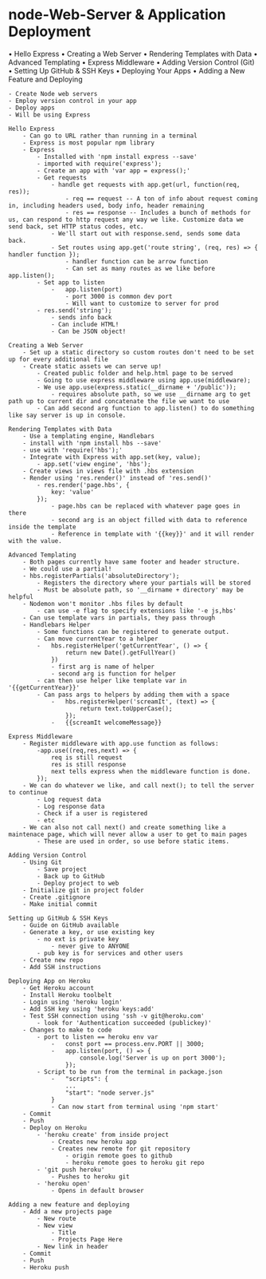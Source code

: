 # node-Web-Server & Application Deployment
•	Hello Express
•	Creating a Web Server
•	Rendering Templates with Data
•	Advanced Templating
•	Express Middleware
•	Adding Version Control (Git)
•	Setting Up GitHub & SSH Keys
•	Deploying Your Apps
•	Adding a New Feature and Deploying

    - Create Node web servers
    - Employ version control in your app
    - Deploy apps
    - Will be using Express

    Hello Express
        - Can go to URL rather than running in a terminal
        - Express is most popular npm library
        - Express
            - Installed with 'npm install express --save'
            - imported with require('express');
            - Create an app with 'var app = express();'
            - Get requests
                - handle get requests with app.get(url, function(req, res));
                    - req == request -- A ton of info about request coming in, including headers used, body info, header remaining
                    - res == response -- Includes a bunch of methods for us, can respond to http request any way we like. Customize data we send back, set HTTP status codes, etc.
                - We'll start out with response.send, sends some data back.
                - Set routes using app.get('route string', (req, res) => { handler function });
                    - handler function can be arrow function
                    - Can set as many routes as we like before app.listen();
            - Set app to listen
                -   app.listen(port)
                    - port 3000 is common dev port
                    - Will want to customize to server for prod
            - res.send('string');
                - sends info back
                - Can include HTML!
                - Can be JSON object!

    Creating a Web Server
        - Set up a static directory so custom routes don't need to be set up for every additional file
        - Create static assets we can serve up!
            - Created public folder and help.html page to be served
            - Going to use express middleware using app.use(middleware);
            - We use app.use(express.static(__dirname + '/public'));
                - requires absolute path, so we use __dirname arg to get path up to current dir and concatenate the file we want to use
            - Can add second arg function to app.listen() to do something like say server is up in console.

    Rendering Templates with Data
        - Use a templating engine, Handlebars
        - install with 'npm install hbs --save'
        - use with 'require('hbs');'
        - Integrate with Express with app.set(key, value);
            - app.set('view engine', 'hbs');
        - Create views in views file with .hbs extension
        - Render using 'res.render()' instead of 'res.send()'
            - res.render('page.hbs', {
                key: 'value'
            });
                - page.hbs can be replaced with whatever page goes in there
                - second arg is an object filled with data to reference inside the template
                - Reference in template with '{{key}}' and it will render with the value.

    Advanced Templating
        - Both pages currently have same footer and header structure.
        - We could use a partial!
        - hbs.registerPartials('absoluteDirectory');
            - Registers the directory where your partials will be stored
            - Must be absolute path, so '__dirname + directory' may be helpful
        - Nodemon won't monitor .hbs files by default
            - can use -e flag to specify extensions like '-e js,hbs'
        - Can use template vars in partials, they pass through
        - Handlebars Helper
            - Some functions can be registered to generate output.
            - Can move currentYear to a helper
            -   hbs.registerHelper('getCurrentYear', () => {
                    return new Date().getFullYear()
                })
                - first arg is name of helper
                - second arg is function for helper
            - can then use helper like template var in '{{getCurrentYear}}'
            - Can pass args to helpers by adding them with a space
                -   hbs.registerHelper('screamIt', (text) => {
                        return text.toUpperCase();
                    });
                -   {{screamIt welcomeMessage}}

    Express Middleware
        - Register middleware with app.use function as follows:
            -app.use((req,res,next) => {
                req is still request
                res is still response
                next tells express when the middleware function is done.
            });
        - We can do whatever we like, and call next(); to tell the server to continue
            - Log request data
            - Log response data
            - Check if a user is registered
            - etc
        - We can also not call next() and create something like a maintenace page, which will never allow a user to get to main pages
            - These are used in order, so use before static items.

    Adding Version Control
        - Using Git
            - Save project
            - Back up to GitHub
            - Deploy project to web
        - Initialize git in project folder
        - Create .gitignore
        - Make initial commit

    Setting up GitHub & SSH Keys
        - Guide on GitHub available
        - Generate a key, or use existing key
            - no ext is private key
                - never give to ANYONE
            - pub key is for services and other users
        - Create new repo
        - Add SSH instructions

    Deploying App on Heroku
        - Get Heroku account
        - Install Heroku toolbelt
        - Login using 'heroku login'
        - Add SSH key using 'heroku keys:add'
        - Test SSH connection using 'ssh -v git@heroku.com'
            - look for 'Authentication succeeded (publickey)'
        - Changes to make to code
            - port to listen == heroku env var
                -   const port == process.env.PORT || 3000;
                -   app.listen(port, () => {
                        console.log('Server is up on port 3000');
                    });
            - Script to be run from the terminal in package.json
                -   "scripts": {
                    ...
                    "start": "node server.js"
                }
                - Can now start from terminal using 'npm start'
        - Commit
        - Push
        - Deploy on Heroku
            - 'heroku create' from inside project
                - Creates new heroku app
                - Creates new remote for git repository
                    - origin remote goes to github
                    - heroku remote goes to heroku git repo
            - 'git push heroku'
                - Pushes to heroku git
            - 'heroku open'
                - Opens in default browser

    Adding a new feature and deploying
        - Add a new projects page
            - New route
            - New view
                - Title
                - Projects Page Here
            - New link in header
        - Commit
        - Push
        - Heroku push
